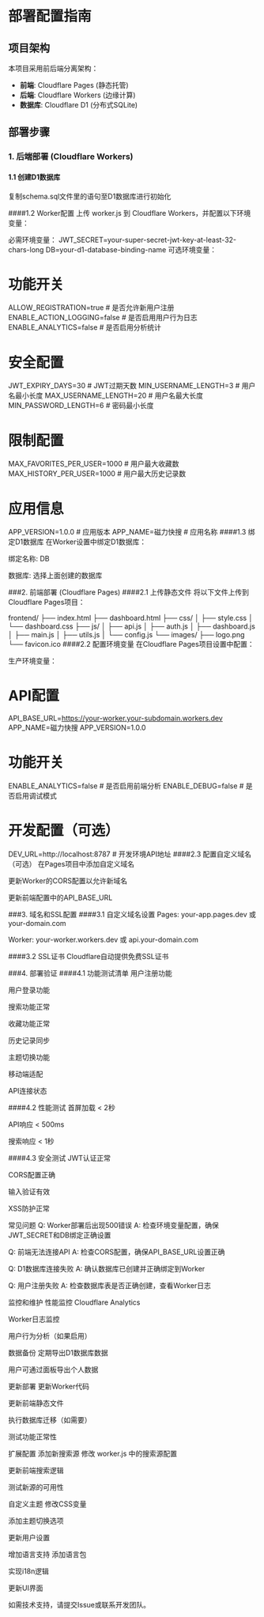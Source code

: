 # 部署配置指南

## 项目架构

本项目采用前后端分离架构：
- **前端**: Cloudflare Pages (静态托管)
- **后端**: Cloudflare Workers (边缘计算)
- **数据库**: Cloudflare D1 (分布式SQLite)

## 部署步骤

### 1. 后端部署 (Cloudflare Workers)

#### 1.1 创建D1数据库

 复制schema.sql文件里的语句至D1数据库进行初始化

####1.2 Worker配置
上传 worker.js 到 Cloudflare Workers，并配置以下环境变量：

必需环境变量：
JWT_SECRET=your-super-secret-jwt-key-at-least-32-chars-long
DB=your-d1-database-binding-name
可选环境变量：


# 功能开关
ALLOW_REGISTRATION=true                    # 是否允许新用户注册
ENABLE_ACTION_LOGGING=false               # 是否启用用户行为日志
ENABLE_ANALYTICS=false                    # 是否启用分析统计

# 安全配置
JWT_EXPIRY_DAYS=30                        # JWT过期天数
MIN_USERNAME_LENGTH=3                     # 用户名最小长度
MAX_USERNAME_LENGTH=20                    # 用户名最大长度
MIN_PASSWORD_LENGTH=6                     # 密码最小长度

# 限制配置
MAX_FAVORITES_PER_USER=1000              # 用户最大收藏数
MAX_HISTORY_PER_USER=1000                # 用户最大历史记录数

# 应用信息
APP_VERSION=1.0.0                        # 应用版本
APP_NAME=磁力快搜                        # 应用名称
####1.3 绑定D1数据库
在Worker设置中绑定D1数据库：

绑定名称: DB

数据库: 选择上面创建的数据库

###2. 前端部署 (Cloudflare Pages)
####2.1 上传静态文件
将以下文件上传到Cloudflare Pages项目：

frontend/
├── index.html
├── dashboard.html
├── css/
│   ├── style.css
│   └── dashboard.css
├── js/
│   ├── api.js
│   ├── auth.js
│   ├── dashboard.js
│   ├── main.js
│   ├── utils.js
│   └── config.js
└── images/
    ├── logo.png
    └── favicon.ico
####2.2 配置环境变量
在Cloudflare Pages项目设置中配置：

生产环境变量：

# API配置
API_BASE_URL=https://your-worker.your-subdomain.workers.dev
APP_NAME=磁力快搜
APP_VERSION=1.0.0

# 功能开关
ENABLE_ANALYTICS=false                    # 是否启用前端分析
ENABLE_DEBUG=false                        # 是否启用调试模式

# 开发配置（可选）
DEV_URL=http://localhost:8787             # 开发环境API地址
####2.3 配置自定义域名（可选）
在Pages项目中添加自定义域名

更新Worker的CORS配置以允许新域名

更新前端配置中的API_BASE_URL

###3. 域名和SSL配置
####3.1 自定义域名设置
Pages: your-app.pages.dev 或 your-domain.com

Worker: your-worker.workers.dev 或 api.your-domain.com

####3.2 SSL证书
Cloudflare自动提供免费SSL证书

###4. 部署验证
####4.1 功能测试清单
 用户注册功能

 用户登录功能

 搜索功能正常

 收藏功能正常

 历史记录同步

 主题切换功能

 移动端适配

 API连接状态

####4.2 性能测试
 首屏加载 < 2秒

 API响应 < 500ms

 搜索响应 < 1秒

####4.3 安全测试
 JWT认证正常

 CORS配置正确

 输入验证有效

 XSS防护正常

常见问题
Q: Worker部署后出现500错误
A: 检查环境变量配置，确保JWT_SECRET和DB绑定正确设置

Q: 前端无法连接API
A: 检查CORS配置，确保API_BASE_URL设置正确

Q: D1数据库连接失败
A: 确认数据库已创建并正确绑定到Worker

Q: 用户注册失败
A: 检查数据库表是否正确创建，查看Worker日志

监控和维护
性能监控
Cloudflare Analytics

Worker日志监控

用户行为分析（如果启用）

数据备份
定期导出D1数据库数据

用户可通过面板导出个人数据

更新部署
更新Worker代码

更新前端静态文件

执行数据库迁移（如需要）

测试功能正常性

扩展配置
添加新搜索源
修改 worker.js 中的搜索源配置

更新前端搜索逻辑

测试新源的可用性

自定义主题
修改CSS变量

添加主题切换选项

更新用户设置

增加语言支持
添加语言包

实现i18n逻辑

更新UI界面

如需技术支持，请提交Issue或联系开发团队。
